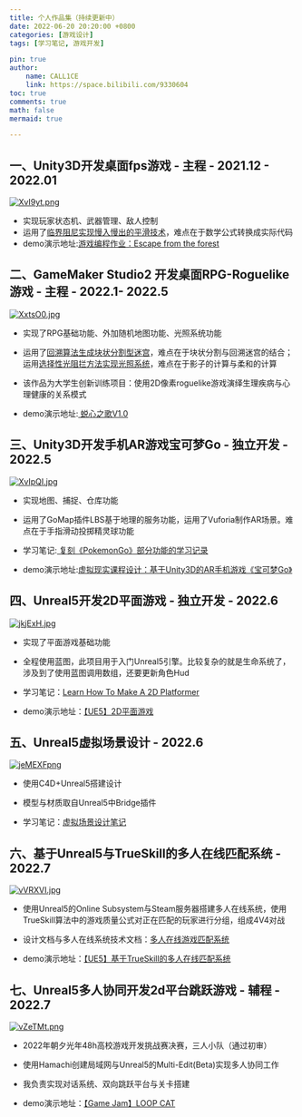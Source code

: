 ```yaml
---
title: 个人作品集（持续更新中）
date: 2022-06-20 20:20:00 +0800
categories: [游戏设计]
tags: [学习笔记, 游戏开发]

pin: true
author: 
    name: CALL1CE
    link: https://space.bilibili.com/9330604
toc: true
comments: true
math: false
mermaid: true

---
```


## 一、Unity3D开发桌面fps游戏 - 主程 - 2021.12 - 2022.01

[![XvI9yt.png](https://s1.ax1x.com/2022/06/20/XvI9yt.png)](https://imgtu.com/i/XvI9yt)

- 实现玩家状态机、武器管理、敌人控制
- 运用了[临界阻尼实现慢入慢出的平滑技术](https://call1ce.github.io/posts/%E5%A4%8D%E7%9B%98%E5%9F%BA%E4%BA%8E%E4%B8%B4%E7%95%8C%E9%98%BB%E5%B0%BC%E5%BC%A6%E7%9A%84%E6%85%A2%E5%85%A5%E6%85%A2%E5%87%BA%E7%9A%84%E5%B9%B3%E6%BB%91%E6%96%B9%E6%B3%95/)，难点在于数学公式转换成实际代码
- demo演示地址:[游戏编程作业：Escape from the forest](https://www.bilibili.com/video/BV1y44y1j7NH?spm_id_from=333.999.0.0)

## 二、GameMaker Studio2 开发桌面RPG-Roguelike游戏 - 主程 - 2022.1- 2022.5

[![XxtsO0.jpg](https://s1.ax1x.com/2022/06/20/XxtsO0.jpg)](https://imgtu.com/i/XxtsO0)

- 实现了RPG基础功能、外加随机地图功能、光照系统功能

- 运用了[回溯算法生成块状分割型迷宫](https://call1ce.github.io/posts/%E5%A4%8D%E7%9B%98%E9%9A%8F%E6%9C%BA%E8%BF%B7%E5%AE%AB/)，难点在于块状分割与回溯迷宫的结合；运用[选择性光阻拦方法实现光照系统](https://call1ce.github.io/posts/%E5%A4%8D%E7%9B%98%E5%8A%A8%E6%80%81%E5%85%89%E7%85%A7%E7%B3%BB%E7%BB%9F/)，难点在于影子的计算与柔和的计算

- 该作品为大学生创新训练项目：使用2D像素roguelike游戏演绎生理疾病与心理健康的关系模式

- demo演示地址:[ 蜕心之歌V1.0](https://www.bilibili.com/video/BV1Zf4y1Z7Kz)

## 三、Unity3D开发手机AR游戏宝可梦Go - 独立开发 - 2022.5

[![XvIpQI.jpg](https://s1.ax1x.com/2022/06/20/XvIpQI.jpg)](https://imgtu.com/i/XvIpQI)

- 实现地图、捕捉、仓库功能

- 运用了GoMap插件LBS基于地理的服务功能，运用了Vuforia制作AR场景。难点在于手指滑动投掷精灵球功能

- 学习笔记:[ 复刻《PokemonGo》部分功能的学习记录](https://call1ce.github.io/posts/%E5%A4%8D%E5%88%BB-PokemonGo-%E9%83%A8%E5%88%86%E5%8A%9F%E8%83%BD%E7%9A%84%E5%AD%A6%E4%B9%A0%E8%AE%B0%E5%BD%95/)

- demo演示地址:[虚拟现实课程设计：基于Unity3D的AR手机游戏《宝可梦Go》](https://www.bilibili.com/video/BV12Y4y1g7qc?spm_id_from=333.999.0.0&vd_source=f4a853b19ac511f1de91664a40bf16e9)

## 四、Unreal5开发2D平面游戏 - 独立开发 - 2022.6

[![jkjExH.jpg](https://s1.ax1x.com/2022/06/25/jkjExH.jpg)](https://imgtu.com/i/jkjExH)

* 实现了平面游戏基础功能

* 全程使用蓝图，此项目用于入门Unreal5引擎。比较复杂的就是生命系统了，涉及到了使用蓝图调用数组，还要更新角色Hud

* 学习笔记：[Learn How To Make A 2D Platformer](https://call1ce.github.io/categories/learn-how-to-make-a-2d-platformer/)

* demo演示地址：[【UE5】2D平面游戏](https://www.bilibili.com/video/BV1pa411W7tq)

## 五、Unreal5虚拟场景设计 - 2022.6

[![jeMEXFpng](https://s1.ax1x.com/2022/06/28/jeMEXF.png)](https://imgtu.com/i/jeMEXF)

* 使用C4D+Unreal5搭建设计

* 模型与材质取自Unreal5中Bridge插件

* 学习笔记：[虚拟场景设计笔记](https://call1ce.github.io/posts/%E8%99%9A%E6%8B%9F%E5%9C%BA%E6%99%AF%E8%AE%BE%E8%AE%A1%E7%AC%94%E8%AE%B0/)

## 六、基于Unreal5与TrueSkill的多人在线匹配系统 - 2022.7

[![vVRXVI.jpg](https://s1.ax1x.com/2022/08/03/vVRXVI.jpg)](https://imgtu.com/i/vVRXVI)

* 使用Unreal5的Online Subsystem与Steam服务器搭建多人在线系统，使用TrueSkill算法中的游戏质量公式对正在匹配的玩家进行分组，组成4V4对战

* 设计文档与多人在线系统技术文档：[多人在线游戏匹配系统 ](https://call1ce.github.io/categories/%E5%A4%9A%E4%BA%BA%E5%9C%A8%E7%BA%BF%E6%B8%B8%E6%88%8F%E5%8C%B9%E9%85%8D%E7%B3%BB%E7%BB%9F/)

* demo演示地址：[【UE5】基于TrueSkill的多人在线匹配系统](https://www.bilibili.com/video/BV1fW4y1y7bx/?vd_source=f4a853b19ac511f1de91664a40bf16e9)

## 七、Unreal5多人协同开发2d平台跳跃游戏 - 辅程 - 2022.7

[![vZeTMt.png](https://s1.ax1x.com/2022/08/03/vZeTMt.png)](https://imgtu.com/i/vZeTMt)

* 2022年朝夕光年48h高校游戏开发挑战赛决赛，三人小队（通过初审）

* 使用Hamachi创建局域网与Unreal5的Multi-Edit(Beta)实现多人协同工作

* 我负责实现对话系统、双向跳跃平台与关卡搭建

* demo演示地址：[【Game Jam】LOOP CAT](https://www.bilibili.com/video/BV1Ed4y1T72x/?vd_source=f4a853b19ac511f1de91664a40bf16e9)
